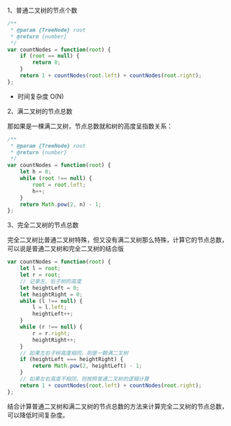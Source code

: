 1、普通二叉树的节点个数

```js
/**
 * @param {TreeNode} root
 * @return {number}
 */
var countNodes = function(root) {
    if (root == null) {
        return 0;
    }
    return 1 + countNodes(root.left) + countNodes(root.right);
};
```

-   时间复杂度 O(N)

2、满二叉树的节点总数

那如果是一棵满二叉树，节点总数就和树的高度呈指数关系：

```js
/**
 * @param {TreeNode} root
 * @return {number}
 */
var countNodes = function(root) {
    let h = 0;
    while (root !== null) {
        root = root.left;
        h++;
    }
    return Math.pow(2, n) - 1;
};
```

3、完全二叉树的节点总数

完全二叉树比普通二叉树特殊，但又没有满二叉树那么特殊，计算它的节点总数，可以说是普通二叉树和完全二叉树的结合版

```js
var countNodes = function(root) {
    let l = root;
    let r = root;
    // 记录左、右子树的高度
    let heightLeft = 0;
    let heightRight = 0;
    while (l !== null) {
        l = l.left;
        heightLeft++;
    }
    while (r !== null) {
        r = r.right;
        heightRight++;
    }
    // 如果左右子树高度相同，则是一颗满二叉树
    if (heightLeft === heightRight) {
        return Math.pow(2, heightLeft) - 1;
    }
    // 如果左右高度不相同，则按照普通二叉树的逻辑计算
    return 1 + countNodes(root.left) + countNodes(root.right);
};
```

结合计算普通二叉树和满二叉树的节点总数的方法来计算完全二叉树的节点总数，可以降低时间复杂度。
